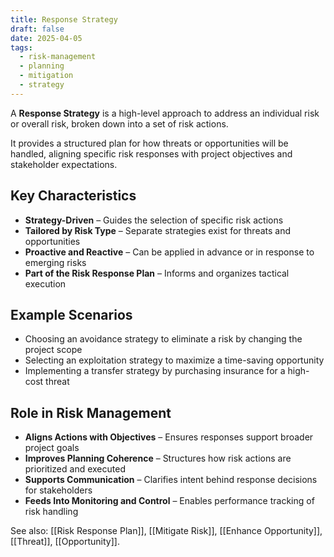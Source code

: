 ```yaml
---
title: Response Strategy
draft: false
date: 2025-04-05
tags:
  - risk-management
  - planning
  - mitigation
  - strategy
---
```


A **Response Strategy** is a high-level approach to address an individual risk or overall risk, broken down into a set of risk actions.

It provides a structured plan for how threats or opportunities will be handled, aligning specific risk responses with project objectives and stakeholder expectations.

## Key Characteristics

- **Strategy-Driven** – Guides the selection of specific risk actions  
- **Tailored by Risk Type** – Separate strategies exist for threats and opportunities  
- **Proactive and Reactive** – Can be applied in advance or in response to emerging risks  
- **Part of the Risk Response Plan** – Informs and organizes tactical execution  

## Example Scenarios

- Choosing an avoidance strategy to eliminate a risk by changing the project scope  
- Selecting an exploitation strategy to maximize a time-saving opportunity  
- Implementing a transfer strategy by purchasing insurance for a high-cost threat  

## Role in Risk Management

- **Aligns Actions with Objectives** – Ensures responses support broader project goals  
- **Improves Planning Coherence** – Structures how risk actions are prioritized and executed  
- **Supports Communication** – Clarifies intent behind response decisions for stakeholders  
- **Feeds Into Monitoring and Control** – Enables performance tracking of risk handling  

See also: [[Risk Response Plan]], [[Mitigate Risk]], [[Enhance Opportunity]], [[Threat]], [[Opportunity]].
